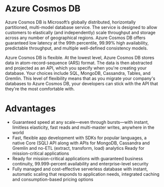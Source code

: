 # Azure Cosmos DB
Azure Cosmos DB is Microsoft’s globally distributed, horizontally partitioned, multi-model database service. The service is designed to allow customers to elastically (and independently) scale throughput and storage across any number of geographical regions. Azure Cosmos DB offers guaranteed low latency at the 99th percentile, 99.99% high availability, predictable throughput, and multiple well-defined consistency models. 

Azure Cosmos DB is flexible. At the lowest level, Azure Cosmos DB stores data in atom-record-sequence (ARS) format. The data is then abstracted and projected as an API, which you specify when you're creating your database. Your choices include SQL, MongoDB, Cassandra, Tables, and Gremlin. This level of flexibility means that as you migrate your company's databases to Azure Cosmos DB, your developers can stick with the API that they're the most comfortable with.

# Advantages
- Guaranteed speed at any scale—even through bursts—with instant, limitless elasticity, fast reads and multi-master writes, anywhere in the world
- Fast, flexible app development with SDKs for popular languages, a native Core (SQL) API along with APIs for MongoDB, Cassandra and Gremlin and no-ETL (extract, transform, load) analytics
Ready for mission-critical applications 
- Ready for mission-critical applications with guaranteed business continuity, 99.999-percent availability and enterprise-level security
- Fully managed and cost-effective serverless database with instant, automatic scaling that responds to application needs, integrated caching and consumption-based pricing options

